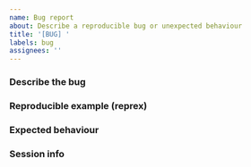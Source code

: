 ```yaml
---
name: Bug report
about: Describe a reproducible bug or unexpected behaviour
title: '[BUG] '
labels: bug
assignees: ''
---
```


### Describe the bug

### Reproducible example (reprex)

### Expected behaviour

### Session info
